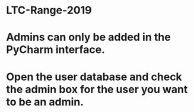 # LTC-Range-2019

# Admins can only be added in the PyCharm interface. 
# Open the user database and check the admin box for the user you want to be an admin.